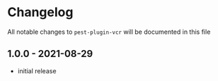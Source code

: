 # Changelog

All notable changes to `pest-plugin-vcr` will be documented in this file

## 1.0.0 - 2021-08-29

- initial release
